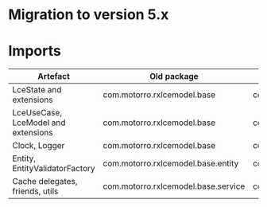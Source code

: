 # Migration to version 5.x

# Imports

| Artefact                            | Old package                         | New package                         |
| ----------------------------------- | ----------------------------------- | ----------------------------------- |
| LceState and extensions             | com.motorro.rxlcemodel.base         | com.motorro.rxlcemodel.lce          |
| LceUseCase, LceModel and extensions | com.motorro.rxlcemodel.base         | com.motorro.rxlcemodel.rx           |
| Clock, Logger                       | com.motorro.rxlcemodel.base         | com.motorro.rxlcemodel.utils        |
| Entity, EntityValidatorFactory      | com.motorro.rxlcemodel.base.entity  | com.motorro.rxlcemodel.cache.entity |
| Cache delegates, friends, utils     | com.motorro.rxlcemodel.base.service | com.motorro.rxlcemodel.cache        |